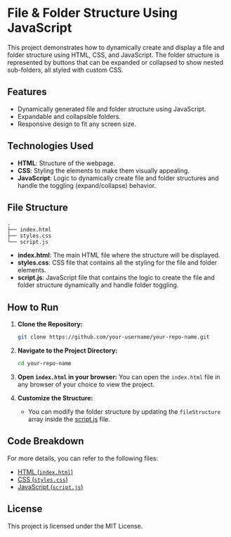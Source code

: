 
# File & Folder Structure Using JavaScript

This project demonstrates how to dynamically create and display a file and folder structure using HTML, CSS, and JavaScript. The folder structure is represented by buttons that can be expanded or collapsed to show nested sub-folders, all styled with custom CSS.

## Features

- Dynamically generated file and folder structure using JavaScript.
- Expandable and collapsible folders.
- Responsive design to fit any screen size.

## Technologies Used

- **HTML**: Structure of the webpage.
- **CSS**: Styling the elements to make them visually appealing.
- **JavaScript**: Logic to dynamically create file and folder structures and handle the toggling (expand/collapse) behavior.

## File Structure

```
.
├── index.html
├── styles.css
└── script.js
```

- **index.html**: The main HTML file where the structure will be displayed.
- **styles.css**: CSS file that contains all the styling for the file and folder elements.
- **script.js**: JavaScript file that contains the logic to create the file and folder structure dynamically and handle folder toggling.

## How to Run

1. **Clone the Repository:**
   ```bash
   git clone https://github.com/your-username/your-repo-name.git
   ```

2. **Navigate to the Project Directory:**
   ```bash
   cd your-repo-name
   ```

3. **Open `index.html` in your browser:**
   You can open the `index.html` file in any browser of your choice to view the project.

4. **Customize the Structure:**
   - You can modify the folder structure by updating the `fileStructure` array inside the [script.js](./script.js) file.

## Code Breakdown

For more details, you can refer to the following files:

- [HTML (`index.html`)](./index.html)
- [CSS (`styles.css`)](./styles.css)
- [JavaScript (`script.js`)](./script.js)

## License

This project is licensed under the MIT License.
